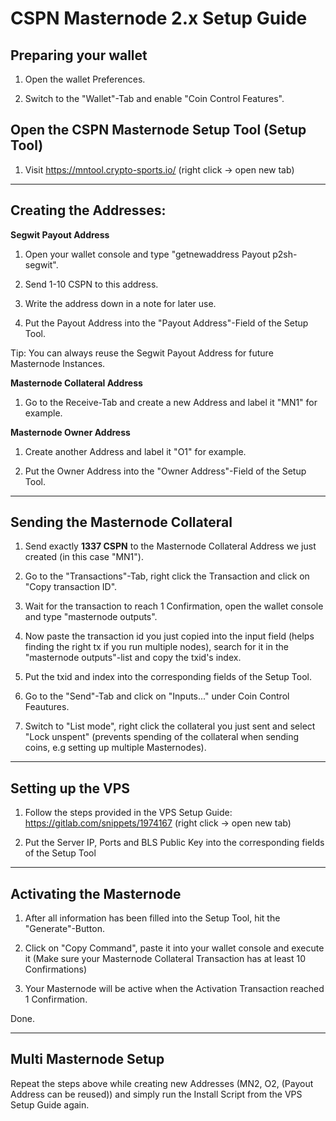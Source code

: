 # CSPN Masternode 2.x Setup Guide

## Preparing your wallet

1. Open the wallet Preferences.

2. Switch to the "Wallet"-Tab and enable "Coin Control Features".

## Open the CSPN Masternode Setup Tool (Setup Tool)

1. Visit https://mntool.crypto-sports.io/ (right click -> open new tab)

***

## Creating the Addresses:

**Segwit Payout Address** 

1. Open your wallet console and type "getnewaddress Payout p2sh-segwit".

2. Send 1-10 CSPN to this address.

3. Write the address down in a note for later use.

4. Put the Payout Address into the "Payout Address"-Field of the Setup Tool. 

Tip: You can always reuse the Segwit Payout Address for future Masternode Instances.

**Masternode Collateral Address** 

1. Go to the Receive-Tab and create a new Address and label it "MN1" for example.

**Masternode Owner Address** 

1. Create another Address and label it "O1" for example.

2. Put the Owner Address into the "Owner Address"-Field of the Setup Tool.

***

## Sending the Masternode Collateral

1. Send exactly **1337 CSPN** to the Masternode Collateral Address we just created (in this case "MN1").

2. Go to the "Transactions"-Tab, right click the Transaction and click on "Copy transaction ID".

3. Wait for the transaction to reach 1 Confirmation, open the wallet  console and type "masternode outputs".

4. Now paste the transaction id you just copied into the input field (helps finding the right tx if you run multiple nodes), search for it in the "masternode outputs"-list and copy the txid's index.

5. Put the txid and index into the corresponding fields of the Setup Tool.

6. Go to the "Send"-Tab and click on "Inputs..." under Coin Control Feautures.

7. Switch to "List mode", right click the collateral you just sent and select "Lock unspent" (prevents spending of the collateral when sending coins, e.g setting up multiple Masternodes).

***

## Setting up the VPS

1. Follow the steps provided in the VPS Setup Guide: https://gitlab.com/snippets/1974167 (right click -> open new tab)

2. Put the Server IP, Ports and BLS Public Key into the corresponding fields of the Setup Tool

***

## Activating the Masternode

1. After all information has been filled into the Setup Tool, hit the "Generate"-Button.

2. Click on "Copy Command", paste it into your wallet console and execute it (Make sure your Masternode Collateral Transaction has at least 10 Confirmations)

3. Your Masternode will be active when the Activation Transaction reached 1 Confirmation.

Done.

***

## Multi Masternode Setup

Repeat the steps above while creating new Addresses (MN2, O2, (Payout Address can be reused)) and simply run the Install Script from the VPS Setup Guide again.
